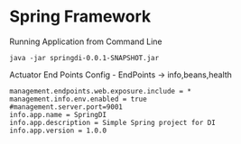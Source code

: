 # Spring Framework

Running Application from Command Line

```
java -jar springdi-0.0.1-SNAPSHOT.jar
```

Actuator End Points Config - EndPoints -> info,beans,health

```
management.endpoints.web.exposure.include = *
management.info.env.enabled = true
#management.server.port=9001
info.app.name = SpringDI
info.app.description = Simple Spring project for DI
info.app.version = 1.0.0
```
